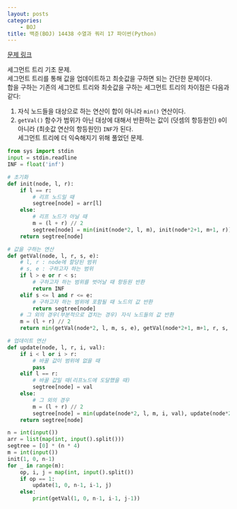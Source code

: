 ```yaml
---
layout: posts
categories:
    - BOJ
title: 백준(BOJ) 14438 수열과 쿼리 17 파이썬(Python)
---
```


[문제 링크](https://www.acmicpc.net/problem/14438)

세그먼트 트리 기초 문제.  
세그먼트 트리를 통해 값을 업데이트하고 최솟값을 구하면 되는 간단한 문제이다.  
합을 구하는 기존의 세그먼트 트리와 최솟값을 구하는 세그먼트 트리의 차이점은 다음과 같다:  
1. 자식 노드들을 대상으로 하는 연산이 합이 아니라 `min()` 연산이다.  
2. `getVal()` 함수가 범위가 아닌 대상에 대해서 반환하는 값이 (덧셈의 항등원인) `0`이 아니라 (최솟값 연산의 항등원인) `INF`가 된다.  
세그먼트 트리에 더 익숙해지기 위해 풀었던 문제.

```python
from sys import stdin
input = stdin.readline
INF = float('inf')

# 초기화
def init(node, l, r):
    if l == r:
        # 리프 노드일 때
        segtree[node] = arr[l]
    else:
        # 리프 노드가 아닐 때
        m = (l + r) // 2
        segtree[node] = min(init(node*2, l, m), init(node*2+1, m+1, r))
    return segtree[node]

# 값을 구하는 연산
def getVal(node, l, r, s, e):
    # l, r : node에 할당된 범위
    # s, e : 구하고자 하는 범위
    if l > e or r < s:
        # 구하고자 하는 범위를 벗어날 때 항등원 반환
        return INF
    elif s <= l and r <= e:
        # 구하고자 하는 범위에 포함될 때 노드의 값 반환
        return segtree[node]
    # 그 외의 경우(부분적으로 겹치는 경우) 자식 노드들의 값 반환
    m = (l + r) // 2
    return min(getVal(node*2, l, m, s, e), getVal(node*2+1, m+1, r, s, e))

# 업데이트 연산
def update(node, l, r, i, val):
    if i < l or i > r:
        # 바꿀 값이 범위에 없을 때
        pass
    elif l == r:
        # 바꿀 값일 때(리프노드에 도달했을 때)
        segtree[node] = val
    else:
        # 그 외의 경우
        m = (l + r) // 2
        segtree[node] = min(update(node*2, l, m, i, val), update(node*2+1, m+1, r, i, val))
    return segtree[node]

n = int(input())
arr = list(map(int, input().split()))
segtree = [0] * (n * 4)
m = int(input())
init(1, 0, n-1)
for _ in range(m):
    op, i, j = map(int, input().split())
    if op == 1:
        update(1, 0, n-1, i-1, j)
    else:
        print(getVal(1, 0, n-1, i-1, j-1))
```
